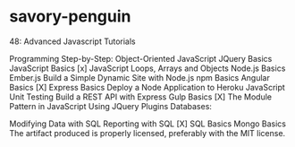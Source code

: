 # savory-penguin
48: Advanced Javascript Tutorials 

 Programming Step-by-Step: Object-Oriented JavaScript
 JQuery Basics
 JavaScript Basics
 [x] JavaScript Loops, Arrays and Objects
 Node.js Basics
 Ember.js
 Build a Simple Dynamic Site with Node.js
 npm Basics
 Angular Basics
  [X] Express Basics
 Deploy a Node Application to Heroku
 JavaScript Unit Testing
 Build a REST API with Express
 Gulp Basics
 [X] The Module Pattern in JavaScript
 Using JQuery Plugins
Databases:

 Modifying Data with SQL
 Reporting with SQL
 [X] SQL Basics
 Mongo Basics
 The artifact produced is properly licensed, preferably with the MIT license.
